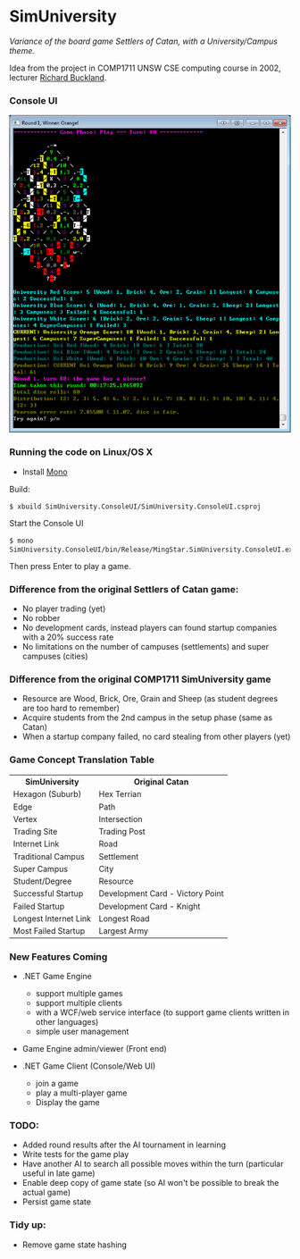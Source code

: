 # SimUniversity

*Variance of the board game Settlers of Catan, with a University/Campus theme.*

Idea from the project in COMP1711 UNSW CSE computing course in 2002, lecturer [Richard Buckland](http://www.cse.unsw.edu.au/~richardb/).

### Console UI
![Console UI](https://github.com/MingStar/SimUniversity/raw/master/images/ConsoleUI.png)


### Running the code on Linux/OS X
* Install [Mono](http://www.mono-project.com/)

Build:

```
$ xbuild SimUniversity.ConsoleUI/SimUniversity.ConsoleUI.csproj
```

Start the Console UI

```
$ mono SimUniversity.ConsoleUI/bin/Release/MingStar.SimUniversity.ConsoleUI.exe
```

Then press Enter to play a game.

### Difference from the original Settlers of Catan game:
* No player trading (yet)
* No robber
* No development cards, instead players can found startup companies with a 20% success rate
* No limitations on the number of campuses (settlements) and super campuses (cities)

### Difference from the original COMP1711 SimUniversity game
* Resource are Wood, Brick, Ore, Grain and Sheep (as student degrees are too hard to remember)
* Acquire students from the 2nd campus in the setup phase (same as Catan)
* When a startup company failed, no card stealing from other players (yet)


### Game Concept Translation Table

<table>
	<tr>
		<th>SimUniversity</th><th>Original Catan</th>
	</tr>
	<tr>
		<td>Hexagon (Suburb)</td><td>Hex Terrian</td>
	</tr>
	<tr>
		<td>Edge</td><td>Path</td>
	</tr>
	<tr>
		<td>Vertex</td><td>Intersection</td>
	</tr>
	<tr>
		<td>Trading Site</td><td>Trading Post</td>
	</tr>
	<tr>
		<td>Internet Link</td><td>Road</td>
	</tr>
	<tr>
		<td>Traditional Campus</td><td>Settlement</td>
	</tr>
	<tr>
		<td>Super Campus</td><td>City</td>
	</tr>
	<tr>
		<td>Student/Degree</td><td>Resource</td>
	</tr>
	<tr>
		<td>Successful Startup</td><td>Development Card - Victory Point</td>
	</tr>
	<tr>
		<td>Failed Startup</td><td>Development Card - Knight</td>
	</tr>
	<tr>
		<td>Longest Internet Link</td><td>Longest Road</td>
	</tr>
	<tr>
		<td>Most Failed Startup</td><td>Largest Army</td>
	</tr>
</table>




### New Features Coming
* .NET Game Engine
	* support multiple games
	* support multiple clients
	* with a WCF/web service interface (to support game clients written in other languages)
	* simple user management

* Game Engine admin/viewer (Front end)

* .NET Game Client (Console/Web UI)
	* join a game
	* play a multi-player game
	* Display the game

### TODO:
* Added round results after the AI tournament in learning
* Write tests for the game play
* Have another AI to search all possible moves within the turn (particular useful in late game)
* Enable deep copy of game state (so AI won't be possible to break the actual game)
* Persist game state

### Tidy up:
* Remove game state hashing

